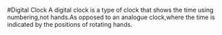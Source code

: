 #Digital Clock
A digital clock is a type of clock that shows the time using numbering,not hands.As opposed to an
analogue clock,where the time is indicated by the positions of rotating hands.
